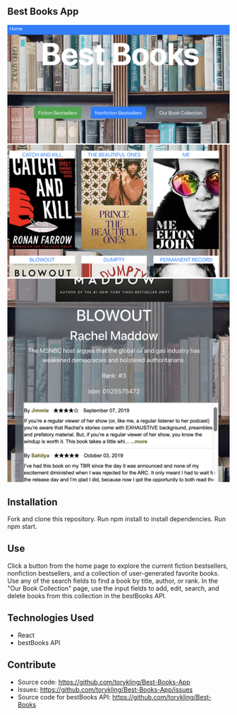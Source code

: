 ## Best Books App

![Best Books Home Page](./img/homepage.png)
![Best Books List View](./img/booklist.png)
![Best Books Review](./img/review.png)

## Installation

Fork and clone this repository. Run npm install to install dependencies. Run npm start.

## Use

Click a button from the home page to explore the current fiction bestsellers, nonfiction bestsellers, and a collection of user-generated favorite books. Use any of the search fields to find a book by title, author, or rank. In the "Our Book Collection" page, use the input fields to add, edit, search, and delete books from this collection in the bestBooks API.

## Technologies Used

- React
- bestBooks API

## Contribute

- Source code: https://github.com/torykling/Best-Books-App
- Issues: https://github.com/torykling/Best-Books-App/issues
- Source code for bestBooks API: https://github.com/torykling/Best-Books
